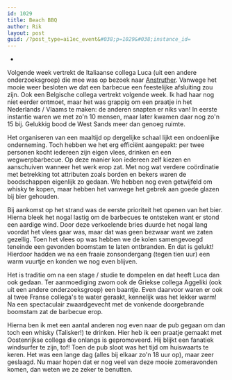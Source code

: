 ```yaml
---
id: 1029
title: Beach BBQ
author: Rik
layout: post
guid: /?post_type=ai1ec_event&#038;p=1029&#038;instance_id=
---
```

-
Volgende week vertrekt de Italiaanse collega Luca (uit een andere onderzoeksgroep) die mee was op bezoek naar [Anstruther][1]. Vanwege het mooie weer besloten we dat een barbecue een feestelijke afsluiting zou zijn. Ook een Belgische collega vertrekt volgende week. Ik had haar nog niet eerder ontmoet, maar het was grappig om een praatje in het Nederlands / Vlaams te maken: de anderen snapten er niks van! In eerste instantie waren we met zo'n 10 mensen, maar later kwamen daar nog zo'n 15 bij. Gelukkig bood de West Sands meer dan genoeg ruimte.

Het organiseren van een maaltijd op dergelijke schaal lijkt een ondoenlijke onderneming. Toch hebben we het erg efficiënt aangepakt: per twee personen kocht iedereen zijn eigen vlees, drinken en een wegwerpbarbecue. Op deze manier kon iedereen zelf kiezen en aanschuiven wanneer het werk erop zat. Met nog wat verdere coördinatie met betrekking tot attributen zoals borden en bekers waren de boodschappen eigenlijk zo gedaan. We hebben nog even getwijfeld om whisky te kopen, maar hebben het vanwege het gebrek aan goede glazen bij bier gehouden.

Bij aankomst op het strand was de eerste prioriteit het openen van het bier. Hierna bleek het nogal lastig om de barbecues te ontsteken want er stond een aardige wind. Door deze verkoelende bries duurde het nogal lang voordat het vlees gaar was, maar dat was geen bezwaar want we zaten gezellig. Toen het vlees op was hebben we de kolen samengevoegd teneinde een gevonden boomstam te laten ontbranden. En dat is gelukt! Hierdoor hadden we na een fraaie zonsondergang (tegen tien uur) een warm vuurtje en konden we nog even blijven.

Het is traditie om na een stage / studie te dompelen en dat heeft Luca dan ook gedaan. Ter aanmoediging zwom ook de Griekse collega Aggeliki (ook uit een andere onderzoeksgroep) een baantje. Even daarvoor waren er ook al twee Franse collega's te water geraakt, kennelijk was het lekker warm! Na een spectaculair zwaardgevecht met de vonkende doorgebrande boomstam zat de barbecue erop.

Hierna ben ik met een aantal anderen nog even naar de pub gegaan om dan toch een whisky (Talisker!) te drinken. Hier heb ik een praatje gemaakt met Oostenrijkse collega die onlangs is gepromoveerd. Hij blijkt een fanatiek windsurfer te zijn, tof! Toen de pub sloot was het tijd om huiswaarts te keren. Het was een lange dag (alles bij elkaar zo'n 18 uur op), maar zeer geslaagd. Nu maar hopen dat er nog veel van deze mooie zomeravonden komen, dan weten we ze zeker te benutten.

 [1]: /?ai1ec_event=anstruther&instance_id= "Anstruther"